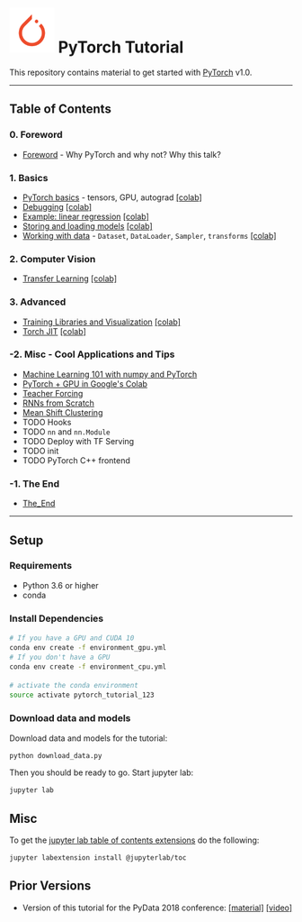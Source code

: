 <img src="notebooks/img/pytorch-logo.png" width="80"> PyTorch Tutorial
================================================================================

This repository contains material to get started with
[PyTorch](https://pytorch.org/) v1.0.

<hr>

Table of Contents
--------------------------------------------------------------------------------

### 0. Foreword
- [Foreword](notebooks/foreword.ipynb) - Why PyTorch and why not? Why this talk?

### 1. Basics
- [PyTorch basics](notebooks/pytorch_basics.ipynb) - tensors, GPU, autograd
  [[colab]](https://colab.research.google.com/github/sotte/pytorch_tutorial/blob/master/notebooks/pytorch_basics.ipynb)
- [Debugging](notebooks/debugging.ipynb)
  [[colab]](https://colab.research.google.com/github/sotte/pytorch_tutorial/blob/master/notebooks/debugging.ipynb)
- [Example: linear regression](notebooks/lin_reg.ipynb)
  [[colab]](https://colab.research.google.com/github/sotte/pytorch_tutorial/blob/master/notebooks/lin_reg.ipynb)
- [Storing and loading models](notebooks/storing_and_loading_models.ipynb)
  [[colab]](https://colab.research.google.com/github/sotte/pytorch_tutorial/blob/master/notebooks/storing_and_loading_models.ipynb)
- [Working with data](notebooks/working_with_data.ipynb) - `Dataset`, `DataLoader`, `Sampler`, `transforms`
  [[colab]](https://colab.research.google.com/github/sotte/pytorch_tutorial/blob/master/notebooks/working_with_data.ipynb)

### 2. Computer Vision
- [Transfer Learning](notebooks/transfer_learning.ipynb)
  [[colab]](https://colab.research.google.com/github/sotte/pytorch_tutorial/blob/master/notebooks/transfer_learning.ipynb)

### 3. Advanced
- [Training Libraries and Visualization](notebooks/training_libraries.ipynb)
  [[colab]](https://colab.research.google.com/github/sotte/pytorch_tutorial/blob/master/notebooks/training_libraries.ipynb)
- [Torch JIT](notebooks/torch_jit.ipynb)
  [[colab]](https://colab.research.google.com/github/sotte/pytorch_tutorial/blob/master/notebooks/torch_jit.ipynb)

### -2. Misc - Cool Applications and Tips
- [Machine Learning 101 with numpy and PyTorch](notebooks/0x_machine_learning_101.ipynb)
- [PyTorch + GPU in Google's Colab](notebooks/0X_pytorch_in_googles_colab.ipynb)
- [Teacher Forcing](notebooks/0X_teacher_forcing.ipynb)
- [RNNs from Scratch](notebooks/0X_rnn_from_scratch.ipynb)
- [Mean Shift Clustering](notebooks/0X_mean_shift_clustering.ipynb)
- TODO Hooks
- TODO `nn` and `nn.Module`
- TODO Deploy with TF Serving
- TODO init
- TODO PyTorch C++ frontend

### -1. The End
- [The_End](notebooks/the_end.ipynb)

<hr>


Setup
--------------------------------------------------------------------------------

### Requirements

- Python 3.6 or higher
- conda

### Install Dependencies

```bash
# If you have a GPU and CUDA 10
conda env create -f environment_gpu.yml
# If you don't have a GPU
conda env create -f environment_cpu.yml

# activate the conda environment
source activate pytorch_tutorial_123
```

### Download data and models

Download data and models for the tutorial:

```bash
python download_data.py
```

Then you should be ready to go.
Start jupyter lab:

```bash
jupyter lab
```


Misc
--------------------------------------------------------------------------------

To get the
[jupyter lab table of contents extensions](https://github.com/jupyterlab/jupyterlab-toc)
do the following:
```bash
jupyter labextension install @jupyterlab/toc
```

Prior Versions
--------------------------------------------------------------------------------

- Version of this tutorial for the PyData 2018 conference:
  [[material]](https://github.com/sotte/pytorch_tutorial/tree/pydata2018)
  [[video]](https://nodata.science/pydata-pytorch-tutorial.html)
